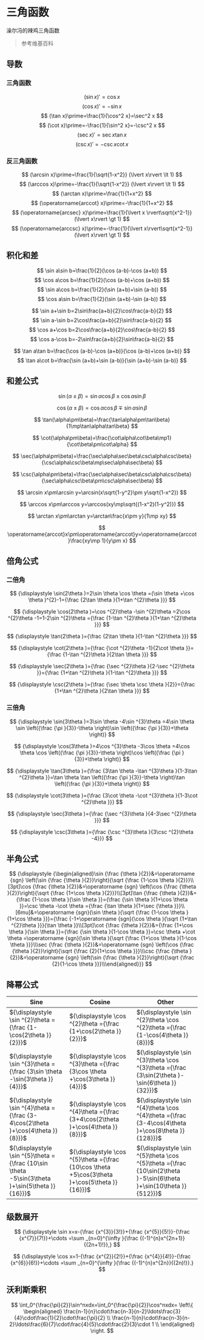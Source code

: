 # 三角函数

澡尔冯的辣鸡三角函数

> 参考维基百科

## 导数

### 三角函数

$$ (\sin x)\prime=\cos x $$
$$ (\cos x)\prime=-\sin x $$
$$ (\tan x)\prime=\frac{1}{\cos^2 x}=\sec^2 x $$
$$ (\cot x)\prime=-\frac{1}{\sin^2 x}=-\csc^2 x $$
$$ (\sec x)\prime=\sec x\tan x $$
$$ (\csc x)\prime=-\csc x\cot x $$

### 反三角函数

$$ (\arcsin x)\prime=\frac{1}{\sqrt{1-x^2}} (\lvert x\rvert \lt 1) $$
$$ (\arccos x)\prime=-\frac{1}{\sqrt{1-x^2}} (\lvert x\rvert \lt 1) $$
$$ (\arctan x)\prime=\frac{1}{1+x^2} $$
$$ (\operatorname{arccot} x)\prime=-\frac{1}{1+x^2} $$
$$ (\operatorname{arcsec} x)\prime=\frac{1}{\lvert x \rvert\sqrt{x^2-1}} (\lvert x\rvert \gt 1) $$
$$ (\operatorname{arccsc} x)\prime=-\frac{1}{\lvert x\rvert\sqrt{x^2-1}} (\lvert x\rvert \gt 1) $$

## 积化和差

$$ \sin a\sin b=\frac{1}{2}(\cos (a-b)-\cos (a+b)) $$
$$ \cos a\cos b=\frac{1}{2}(\cos (a-b)+\cos (a+b)) $$
$$ \sin a\cos b=\frac{1}{2}(\sin (a+b)+\sin (a-b)) $$
$$ \cos a\sin b=\frac{1}{2}(\sin (a+b)-\sin (a-b)) $$

$$ \sin a+\sin b=2\sin\frac{a+b}{2}\cos\frac{a-b}{2} $$
$$ \sin a-\sin b=2\cos\frac{a+b}{2}\sin\frac{a-b}{2} $$
$$ \cos a+\cos b=2\cos\frac{a+b}{2}\cos\frac{a-b}{2} $$
$$ \cos a-\cos b=-2\sin\frac{a+b}{2}\sin\frac{a-b}{2} $$

$$ \tan a\tan b=\frac{\cos (a-b)-\cos (a+b)}{\cos (a-b)+\cos (a+b)} $$
$$ \tan a\cot b=\frac{\sin (a+b)+\sin (a-b)}{\sin (a+b)-\sin (a-b)} $$

## 和差公式

$$
\sin(\alpha\pm\beta)=\sin\alpha\cos\beta\pm\cos\alpha\sin\beta
$$

$$
\cos(\alpha\pm\beta)=\cos\alpha\cos\beta\mp\sin\alpha\sin\beta
$$

$$
\tan(\alpha\pm\beta)=\frac{\tan\alpha\pm\tan\beta}{1\mp\tan\alpha\tan\beta}
$$

$$
\cot(\alpha\pm\beta)=\frac{\cot\alpha\cot\beta\mp1}{\cot\beta\pm\cot\alpha}
$$

$$
\sec(\alpha\pm\beta)=\frac{\sec\alpha\sec\beta\csc\alpha\csc\beta}{\csc\alpha\csc\beta\mp\sec\alpha\sec\beta}
$$

$$
\csc(\alpha\pm\beta)=\frac{\sec\alpha\sec\beta\csc\alpha\csc\beta}{\sec\alpha\csc\beta\pm\csc\alpha\sec\beta}
$$

$$
\arcsin x\pm\arcsin y=\arcsin(x\sqrt{1-y^2}\pm y\sqrt{1-x^2})
$$

$$
\arccos x\pm\arccos y=\arccos(xy\mp\sqrt{(1-x^2)(1-y^2)})
$$

$$
\arctan x\pm\arctan y=\arctan\frac{x\pm y}{1\mp xy}
$$

$$
\operatorname{arccot}x\pm\operatorname{arccot}y=\operatorname{arccot}\frac{xy\mp 1}{y\pm x}
$$

## 倍角公式

### 二倍角

$$
{\displaystyle \sin(2\theta )=2\sin \theta \cos \theta =(\sin \theta +\cos \theta )^{2}-1={\frac {2\tan \theta }{1+\tan ^{2}\theta }}}
$$

$$
{\displaystyle \cos(2\theta )=\cos ^{2}\theta -\sin ^{2}\theta =2\cos ^{2}\theta -1=1-2\sin ^{2}\theta ={\frac {1-\tan ^{2}\theta }{1+\tan ^{2}\theta }}}
$$

$$
{\displaystyle \tan(2\theta )={\frac {2\tan \theta }{1-\tan ^{2}\theta }}}
$$

$$
{\displaystyle \cot(2\theta )={\frac {\cot ^{2}\theta -1}{2\cot \theta }}={\frac {1-\tan ^{2}\theta }{2\tan \theta }}}
$$

$$
{\displaystyle \sec(2\theta )={\frac {\sec ^{2}\theta }{2-\sec ^{2}\theta }}={\frac {1+\tan ^{2}\theta }{1-\tan ^{2}\theta }}}
$$

$$
{\displaystyle \csc(2\theta )={\frac {\sec \theta \csc \theta }{2}}={\frac {1+\tan ^{2}\theta }{2\tan \theta }}}
$$

### 三倍角

$$
{\displaystyle \sin(3\theta )=3\sin \theta -4\sin ^{3}\theta =4\sin \theta \sin \left({\frac {\pi }{3}}-\theta \right)\sin \left({\frac {\pi }{3}}+\theta \right)}
$$

$$
{\displaystyle \cos(3\theta )=4\cos ^{3}\theta -3\cos \theta =4\cos \theta \cos \left({\frac {\pi }{3}}-\theta \right)\cos \left({\frac {\pi }{3}}+\theta \right)}
$$

$$
{\displaystyle \tan(3\theta )={\frac {3\tan \theta -\tan ^{3}\theta }{1-3\tan ^{2}\theta }}=\tan \theta \tan \left({\frac {\pi }{3}}-\theta \right)\tan \left({\frac {\pi }{3}}+\theta \right)}
$$

$$
{\displaystyle \cot(3\theta )={\frac {3\cot \theta -\cot ^{3}\theta }{1-3\cot ^{2}\theta }}}
$$

$$
{\displaystyle \sec(3\theta )={\frac {\sec ^{3}\theta }{4-3\sec ^{2}\theta }}}
$$

$$
{\displaystyle \csc(3\theta )={\frac {\csc ^{3}\theta }{3\csc ^{2}\theta -4}}}
$$

## 半角公式

$$
{\displaystyle {\begin{aligned}\sin {\frac {\theta }{2}}&=\operatorname {sgn} \left(\sin {\frac {\theta }{2}}\right){\sqrt {\frac {1-\cos \theta }{2}}}\\[3pt]\cos {\frac {\theta }{2}}&=\operatorname {sgn} \left(\cos {\frac {\theta }{2}}\right){\sqrt {\frac {1+\cos \theta }{2}}}\\[3pt]\tan {\frac {\theta }{2}}&={\frac {1-\cos \theta }{\sin \theta }}={\frac {\sin \theta }{1+\cos \theta }}=\csc \theta -\cot \theta ={\frac {\tan \theta }{1+\sec {\theta }}}\\[6mu]&=\operatorname {sgn}(\sin \theta ){\sqrt {\frac {1-\cos \theta }{1+\cos \theta }}}={\frac {-1+\operatorname {sgn}(\cos \theta ){\sqrt {1+\tan ^{2}\theta }}}{\tan \theta }}\\[3pt]\cot {\frac {\theta }{2}}&={\frac {1+\cos \theta }{\sin \theta }}={\frac {\sin \theta }{1-\cos \theta }}=\csc \theta +\cot \theta =\operatorname {sgn}(\sin \theta ){\sqrt {\frac {1+\cos \theta }{1-\cos \theta }}}\\\sec {\frac {\theta }{2}}&=\operatorname {sgn} \left(\cos {\frac {\theta }{2}}\right){\sqrt {\frac {2}{1+\cos \theta }}}\\\csc {\frac {\theta }{2}}&=\operatorname {sgn} \left(\sin {\frac {\theta }{2}}\right){\sqrt {\frac {2}{1-\cos \theta }}}\\\end{aligned}}}
$$

## 降幂公式

| Sine                                                                                           | Cosine                                                                                         | Other                                                                                                              |
| ---------------------------------------------------------------------------------------------- | ---------------------------------------------------------------------------------------------- | ------------------------------------------------------------------------------------------------------------------ |
| ${\displaystyle \sin ^{2}\theta ={\frac {1-\cos(2\theta )}{2}}}$                               | ${\displaystyle \cos ^{2}\theta ={\frac {1+\cos(2\theta )}{2}}}$                               | ${\displaystyle \sin ^{2}\theta \cos ^{2}\theta ={\frac {1-\cos(4\theta )}{8}}}$                                   |
| ${\displaystyle \sin ^{3}\theta ={\frac {3\sin \theta -\sin(3\theta )}{4}}}$                   | ${\displaystyle \cos ^{3}\theta ={\frac {3\cos \theta +\cos(3\theta )}{4}}}$                   | ${\displaystyle \sin ^{3}\theta \cos ^{3}\theta ={\frac {3\sin(2\theta )-\sin(6\theta )}{32}}}$                    |
| ${\displaystyle \sin ^{4}\theta ={\frac {3-4\cos(2\theta )+\cos(4\theta )}{8}}}$               | ${\displaystyle \cos ^{4}\theta ={\frac {3+4\cos(2\theta )+\cos(4\theta )}{8}}}$               | ${\displaystyle \sin ^{4}\theta \cos ^{4}\theta ={\frac {3-4\cos(4\theta )+\cos(8\theta )}{128}}}$                 |
| ${\displaystyle \sin ^{5}\theta ={\frac {10\sin \theta -5\sin(3\theta )+\sin(5\theta )}{16}}}$ | ${\displaystyle \cos ^{5}\theta ={\frac {10\cos \theta +5\cos(3\theta )+\cos(5\theta )}{16}}}$ | ${\displaystyle \sin ^{5}\theta \cos ^{5}\theta ={\frac {10\sin(2\theta )-5\sin(6\theta )+\sin(10\theta )}{512}}}$ |

## 级数展开

$$
{\displaystyle \sin x=x-{\frac {x^{3}}{3!}}+{\frac {x^{5}}{5!}}-{\frac {x^{7}}{7!}}+\cdots =\sum _{n=0}^{\infty }{\frac {(-1)^{n}x^{2n+1}}{(2n+1)!}},}
$$

$$
{\displaystyle \cos x=1-{\frac {x^{2}}{2!}}+{\frac {x^{4}}{4!}}-{\frac {x^{6}}{6!}}+\cdots =\sum _{n=0}^{\infty }{\frac {(-1)^{n}x^{2n}}{(2n)!}}.}
$$

## 沃利斯乘积

$$
\int_0^{\frac{\pi}{2}}\sin^nxdx=\int_0^{\frac{\pi}{2}}\cos^nxdx=
\left\{
\begin{aligned}
    \frac{n-1}{n}\cdot\frac{n-3}{n-2}\ldots\frac{3}{4}\cdot\frac{1}{2}\cdot\frac{\pi}{2} \\
    \frac{n-1}{n}\cdot\frac{n-3}{n-2}\ldots\frac{6}{7}\cdot\frac{4}{5}\cdot\frac{2}{3}\cdot 1 \\
\end{aligned}
\right.
$$
